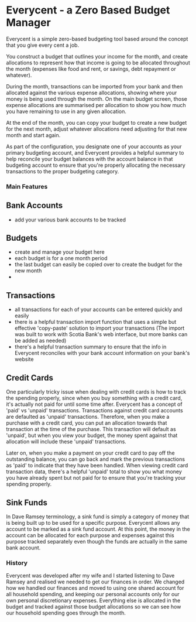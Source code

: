 Everycent - a Zero Based Budget Manager
=======================================

Everycent is a simple zero-based budgeting tool based around the concept that you give every cent a job. 

You construct a budget that outlines your income for the month, and create allocations to represent how that income is going to be allocated throughout the month (expenses like food and rent, or savings, debt repayment or whatever).

During the month, transactions can be imported from your bank and then allocated against the various expense allocations, showing where your money is being used through the month. On the main budget screen, those expense allocations are summarised per allocation to show you how much you have remaining to use in any given allocation.

At the end of the month, you can copy your budget to create a new budget for the next month, adjust whatever allocations need adjusting for that new month and start again. 

As part of the configuration, you designate one of your accounts as your primary budgeting account, and Everycent provides a helpful summary to help reconcile your budget balances with the account balance in that budgeting account to ensure that you're properly allocating the necessary transactions to the proper budgeting category.

### Main Features ###

## Bank Accounts ##
* add your various bank accounts to be tracked

## Budgets ##
* create and manage your budget here
* each budget is for a one month period
* the last budget can easily be copied over to create the budget for the new month
* 

## Transactions ##
* all transactions for each of your accounts can be entered quickly and easily
* there is a helpful transaction import function that uses a simple but effective 'copy-paste' solution to import your transactions (The import was built to work with Scotia Bank's web interface, but more banks can be added as needed)
* there's a helpful transaction summary to ensure that the info in Everycent reconciles with your bank account information on your bank's website

## Credit Cards ##
One particularly tricky issue when dealing with credit cards is how to track the spending properly, since when you buy something with a credit card, it's actually not paid for until some time after. Everycent has a concept of 'paid' vs 'unpaid' transactions. Transactions against credit card accounts are defaulted as 'unpaid' transactions. Therefore, when you make a purchase with a credit card, you can put an allocation towards that transaction at the time of the purchase. This transaction will default as 'unpaid', but when you view your budget, the money spent against that allocation will include these 'unpaid' transactions. 

Later on, when you make a payment on your credit card to pay off the outstanding balance, you can go back and mark the previous transactions as 'paid' to indicate that they have been handled. When viewing credit card transaction data, there's a helpful 'unpaid' total to show you what money you have already spent but not paid for to ensure that you're tracking your spending properly. 

## Sink Funds ##
In Dave Ramsey terminology, a sink fund is simply a category of money that is being built up to be used for a specific purpose. Everycent allows any account to be marked as a sink fund account. At this point, the money in the account can be allocated for each purpose and expenses against this purpose tracked separately even though the funds are actually in the same bank account.


### History ###
Everycent was developed after my wife and I started listening to Dave Ramsey and realised we needed to get our finances in order. We changed how we handled our finances and moved to using one shared account for all household spending, and keeping our personal accounts only for our own personal discretionary expenses. Everything else is allocated in the budget and tracked against those budget allocations so we can see how our household spending goes through the month.


